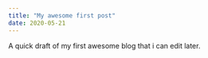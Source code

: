 ```yaml
---
title: "My awesome first post"
date: 2020-05-21
---
```

A quick draft of my first awesome blog that i can edit later.
